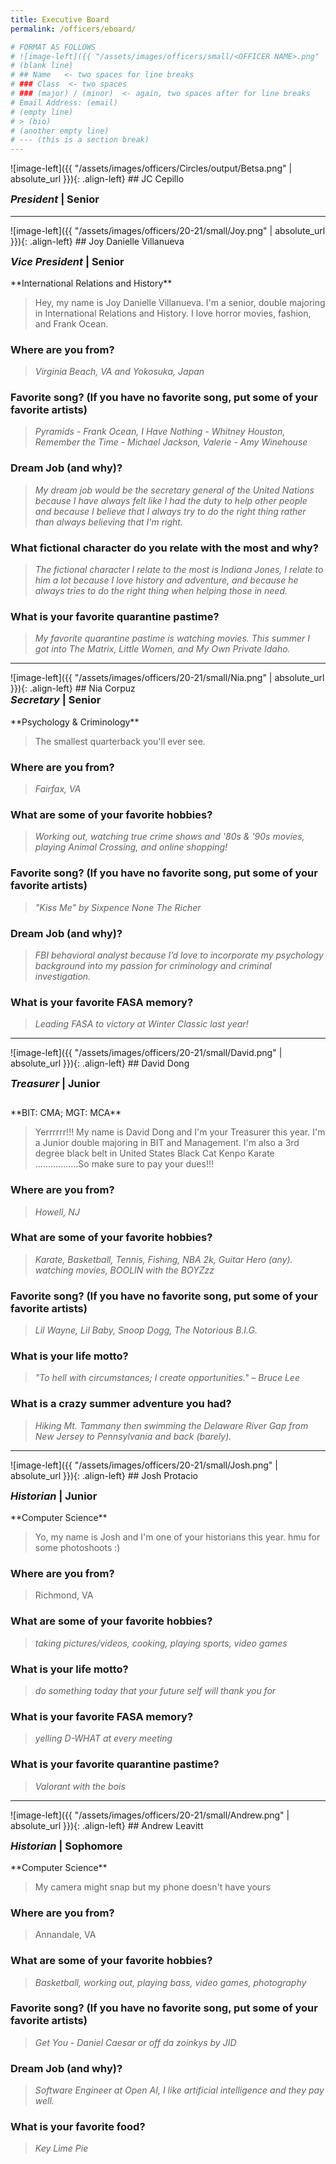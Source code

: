 ```yaml
---
title: Executive Board
permalink: /officers/eboard/

# FORMAT AS FOLLOWS
# ![image-left]({{ "/assets/images/officers/small/<OFFICER NAME>.png" | absolute_url }}){: .align-left}
# (blank line)
# ## Name   <- two spaces for line breaks
# ### Class  <- two spaces
# ### (major) / (minor)  <- again, two spaces after for line breaks
# Email Address: (email)
# (empty line)
# > (bio)
# (another empty line)
# --- (this is a section break)
---
```

<div id="Betsa"></div>
![image-left]({{ "/assets/images/officers/Circles/output/Betsa.png" | absolute_url }}){: .align-left}
## JC Cepillo
<p style="margin-bottom: 0.45em; padding: 0">
<a href="https://www.instagram.com/thatfunnyasianguy/" style="margin: 0; padding: 0"><i class="fa fa-2x fa-fw fa-instagram" style="color: #494e48"></i></a>
<a href="mailto:jeyeinc@vt.edu" style="margin: 0; padding: 0"><i class="fa fa-2x fa-fw fa-envelope" style="color: #494e48"></i></a></p>
<h3 style="margin-top: 0"><em>President</em> | Senior</h3>

---
<div id="Joy"></div>
![image-left]({{ "/assets/images/officers/20-21/small/Joy.png" | absolute_url }}){: .align-left}
## Joy Danielle Villanueva
<p style="margin-bottom: 0.45em; padding: 0">
<a href="https://www.instagram.com/joyueva/" style="margin: 0; padding: 0"><i class="fa fa-2x fa-fw fa-instagram" style="color: #494e48"></i></a>
<a href="https://twitter.com/joyueva/" style="color: #494e48"><i class="fa fa-2x fa-fw fa-twitter"></i></a>
<a href="mailto:joydav20@vt.edu" style="margin: 0; padding: 0"><i class="fa fa-2x fa-fw fa-envelope" style="color: #494e48"></i></a></p>
<h3 style="margin-top: 0"><em>Vice President</em> | Senior</h3>
**International Relations and History**

> Hey, my name is Joy Danielle Villanueva. I'm a senior, double majoring in International Relations and History. I love horror movies, fashion, and Frank Ocean.

### **Where are you from?**
> *Virginia Beach, VA and Yokosuka, Japan*

### **Favorite song? (If you have no favorite song, put some of your favorite artists)**
> *Pyramids - Frank Ocean, I Have Nothing - Whitney Houston, Remember the Time - Michael Jackson, Valerie - Amy Winehouse*

### **Dream Job (and why)?**
> *My dream job would be the secretary general of the United Nations because I have always felt like I had the duty to help other people and because I believe that I always try to do the right thing rather than always believing that I'm right.*

### **What fictional character do you relate with the most and why?**
> *The fictional character I relate to the most is Indiana Jones, I relate to him a lot because I love history and adventure, and because he always tries to do the right thing when helping those in need.*

### **What is your favorite quarantine pastime?**
> *My favorite quarantine pastime is watching movies. This summer I got into The Matrix, Little Women, and My Own Private Idaho.*

---
<div id="Nia"></div>
![image-left]({{ "/assets/images/officers/20-21/small/Nia.png" | absolute_url }}){: .align-left}
## Nia Corpuz
<a href="https://www.instagram.com/niacorpuz/" style="margin: 0; padding: 0"><i class="fa fa-2x fa-fw fa-instagram" style="color: #494e48"></i></a>
<a href="https://twitter.com/nia_corpuz/" style="color: #494e48"><i class="fa fa-2x fa-fw fa-twitter"></i></a>
<a href="mailto:njcorpuz@vt.edu" style="margin: 0; padding: 0"><i class="fa fa-2x fa-fw fa-envelope" style="color: #494e48"></i></a>
<h3 style="margin-top: 0"><em>Secretary</em> | Senior</h3>
**Psychology & Criminology**

>The smallest quarterback you'll ever see.

### **Where are you from?**

>*Fairfax, VA*

### **What are some of your favorite hobbies?**

> *Working out, watching true crime shows and '80s & '90s movies, playing Animal Crossing, and online shopping!*

### **Favorite song? (If you have no favorite song, put some of your favorite artists)**

> *"Kiss Me" by Sixpence None The Richer*

### **Dream Job (and why)?**

> *FBI behavioral analyst because I’d love to incorporate my psychology background into my passion for criminology and criminal investigation.*

### **What is your favorite FASA memory?**

> *Leading FASA to victory at Winter Classic last year!*

---
<div id="David"></div>
![image-left]({{ "/assets/images/officers/20-21/small/David.png" | absolute_url }}){: .align-left}
## David Dong
<p style="margin-bottom: 0.45em; padding: 0">
<a href="https://www.instagram.com/d_dong227/" style="margin: 0; padding: 0"><i class="fa fa-2x fa-fw fa-instagram" style="color: #494e48"></i></a>
<a href="mailto:ddong227@vt.edu" style="margin: 0; padding: 0"><i class="fa fa-2x fa-fw fa-envelope" style="color: #494e48"></i></a></p>
<h3 style="margin-top: 0"><em>Treasurer</em> | Junior</h3>
<div style="margin-top: 2em"></div>
**BIT: CMA;  MGT: MCA**

> Yerrrrrr!!! My name is David Dong and I'm your Treasurer this year.  I'm a Junior double majoring in BIT and Management.  I'm also a 3rd degree black belt in United States Black Cat Kenpo Karate .................So make sure to pay your dues!!!  

### **Where are you from?**

>*Howell, NJ*

### **What are some of your favorite hobbies?**

> *Karate, Basketball, Tennis, Fishing, NBA 2k, Guitar Hero (any). watching movies, BOOLIN with the BOYZzz*

### **Favorite song? (If you have no favorite song, put some of your favorite artists)**

> *Lil Wayne, Lil Baby, Snoop Dogg, The Notorious B.I.G.*

### **What is your life motto?**

> *"To hell with circumstances; I create opportunities." – Bruce Lee*

### **What is a crazy summer adventure you had?**

> *Hiking Mt. Tammany then swimming the Delaware River Gap from New Jersey to Pennsylvania and back (barely).*

---
<div id="Josh"></div>
![image-left]({{ "/assets/images/officers/20-21/small/Josh.png" | absolute_url }}){: .align-left}
## Josh Protacio
<p style="margin-bottom: 0.45em; padding: 0"><a href="https://www.instagram.com/joshmprotacio/" style="margin: 0; padding: 0"><i class="fa fa-2x fa-fw fa-instagram" style="color: #494e48"></i></a>
<a href="https://twitter.com/joshmprotacio" style="color: #494e48"><i class="fa fa-2x fa-fw fa-twitter"></i></a>
<a href="mailto:joshp28@vt.edu" style="margin: 0; padding: 0"><i class="fa fa-2x fa-fw fa-envelope" style="color: #494e48"></i></a></p>
<h3 style="margin-top: 0"><em>Historian</em> | Junior</h3>
**Computer Science**

> Yo, my name is Josh and I'm one of your historians this year. hmu for some photoshoots :)

### **Where are you from?**
> Richmond, VA

### **What are some of your favorite hobbies?**

> *taking pictures/videos, cooking, playing sports, video games*

### **What is your life motto?**

> *do something today that your future self will thank you for*

### **What is your favorite FASA memory?**

> *yelling D-WHAT at every meeting*

### **What is your favorite quarantine pastime?**

> *Valorant with the bois*

---
<div id="Andrew"></div>
![image-left]({{ "/assets/images/officers/20-21/small/Andrew.png" | absolute_url }}){: .align-left}
## Andrew Leavitt
<p style="margin-bottom: 0.45em; padding: 0"><a href="https://www.instagram.com/leavitt.jpeg/" style="margin: 0; padding: 0"><i class="fa fa-2x fa-fw fa-instagram" style="color: #494e48"></i></a>
<a href="mailto:ajleavitt@vt.edu" style="margin: 0; padding: 0"><i class="fa fa-2x fa-fw fa-envelope" style="color: #494e48"></i></a></p>
<h3 style="margin-top: 0"><em>Historian</em> | Sophomore</h3>
**Computer Science**

> My camera might snap but my phone doesn't have yours

### **Where are you from?**
> Annandale, VA

### **What are some of your favorite hobbies?**

> *Basketball, working out, playing bass, video games, photography*

### **Favorite song? (If you have no favorite song, put some of your favorite artists)**

> *Get You - Daniel Caesar or off da zoinkys by JID*

### **Dream Job (and why)?**

> *Software Engineer at Open AI, I like artificial intelligence and they pay well.*

### **What is your favorite food?**

> *Key Lime Pie*
